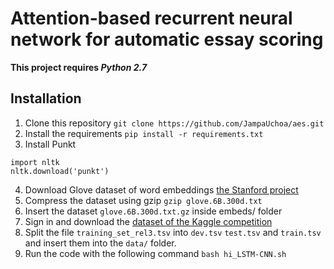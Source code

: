 
# Attention-based recurrent neural network for automatic essay scoring

**This project requires *Python 2.7***

## Installation

1. Clone this repository
`git clone https://github.com/JampaUchoa/aes.git`
2. Install the requirements
`pip install -r requirements.txt`
3. Install Punkt
```
import nltk
nltk.download('punkt')
```
4.  Download Glove dataset of word embeddings [the Stanford project](https://nlp.stanford.edu/projects/glove/)
5. Compress the dataset using gzip
 `gzip glove.6B.300d.txt`
6. Insert the dataset `glove.6B.300d.txt.gz` inside embeds/ folder
5. Sign in and download the [dataset of the Kaggle competition](https://www.kaggle.com/c/asap-aes/data)
6. Split the file `training_set_rel3.tsv` into `dev.tsv` `test.tsv` and `train.tsv` and insert them into the `data/` folder.
7. Run the code with the following command 
`bash hi_LSTM-CNN.sh`